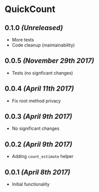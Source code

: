 # QuickCount

## 0.1.0 _(Unreleased)_
- More tests
- Code cleanup (maintainability)

## 0.0.5 _(November 29th 2017)_
- Tests (no signficant changes)

## 0.0.4 _(April 11th 2017)_
- Fix root method privacy

## 0.0.3 _(April 9th 2017)_
- No significant changes

## 0.0.2 _(April 9th 2017)_
- Adding `count_estimate` helper

## 0.0.1 _(April 8th 2017)_
- Initial functionality
